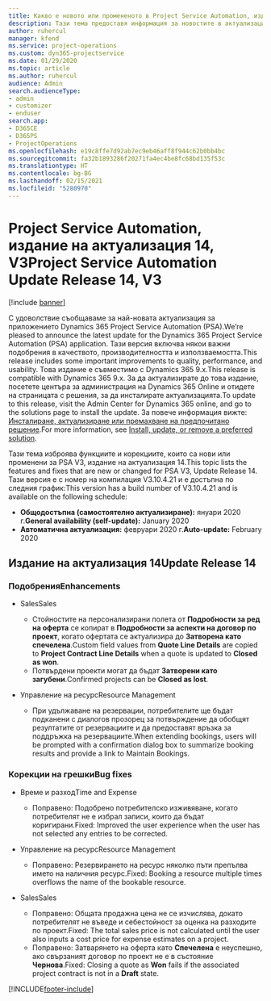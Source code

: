 ```yaml
---
title: Какво е новото или промененото в Project Service Automation, издание на актуализация 14, V3
description: Тази тема предоставя информация за новостите в актуализацията на Project Service Automation, издание 14, V3.
author: ruhercul
manager: kfend
ms.service: project-operations
ms.custom: dyn365-projectservice
ms.date: 01/29/2020
ms.topic: article
ms.author: ruhercul
audience: Admin
search.audienceType:
- admin
- customizer
- enduser
search.app:
- D365CE
- D365PS
- ProjectOperations
ms.openlocfilehash: e19c8ffe7d92ab7ec9eb46aff8f944c62b0bb4bc
ms.sourcegitcommit: fa32b1893286f20271fa4ec4be8fc68bd135f53c
ms.translationtype: HT
ms.contentlocale: bg-BG
ms.lasthandoff: 02/15/2021
ms.locfileid: "5280970"
---
```

# <a name="project-service-automation-update-release-14-v3"></a><span data-ttu-id="6050d-103">Project Service Automation, издание на актуализация 14, V3</span><span class="sxs-lookup"><span data-stu-id="6050d-103">Project Service Automation Update Release 14, V3</span></span>

[!include [banner](../includes/psa-now-project-operations.md)]

<span data-ttu-id="6050d-104">С удоволствие съобщаваме за най-новата актуализация за приложението Dynamics 365 Project Service Automation (PSA).</span><span class="sxs-lookup"><span data-stu-id="6050d-104">We’re pleased to announce the latest update for the Dynamics 365 Project Service Automation (PSA) application.</span></span> <span data-ttu-id="6050d-105">Тази версия включва някои важни подобрения в качеството, производителността и използваемостта.</span><span class="sxs-lookup"><span data-stu-id="6050d-105">This release includes some important improvements to quality, performance, and usability.</span></span> <span data-ttu-id="6050d-106">Това издание е съвместимо с Dynamics 365 9.x.</span><span class="sxs-lookup"><span data-stu-id="6050d-106">This release is compatible with Dynamics 365 9.x.</span></span> <span data-ttu-id="6050d-107">За да актуализирате до това издание, посетете центъра за администрация на Dynamics 365 Online и отидете на страницата с решения, за да инсталирате актуализацията.</span><span class="sxs-lookup"><span data-stu-id="6050d-107">To update to this release, visit the Admin Center for Dynamics 365 online, and go to the solutions page to install the update.</span></span> <span data-ttu-id="6050d-108">За повече информация вижте: [Инсталиране, актуализиране или премахване на предпочитано решение](https://docs.microsoft.com/power-platform/admin/install-remove-preferred-solution).</span><span class="sxs-lookup"><span data-stu-id="6050d-108">For more information, see [Install, update, or remove a preferred solution](https://docs.microsoft.com/power-platform/admin/install-remove-preferred-solution).</span></span>

<span data-ttu-id="6050d-109">Тази тема изброява функциите и корекциите, които са нови или променени за PSA V3, издание на актуализация 14.</span><span class="sxs-lookup"><span data-stu-id="6050d-109">This topic lists the features and fixes that are new or changed for PSA V3, Update Release 14.</span></span> <span data-ttu-id="6050d-110">Тази версия е с номер на компилация V3.10.4.21 и е достъпна по следния график:</span><span class="sxs-lookup"><span data-stu-id="6050d-110">This version has a build number of V3.10.4.21 and is available on the following schedule:</span></span>

- <span data-ttu-id="6050d-111">**Общодостъпна (самостоятелно актуализиране):** януари 2020 г.</span><span class="sxs-lookup"><span data-stu-id="6050d-111">**General availability (self-update):** January 2020</span></span>
- <span data-ttu-id="6050d-112">**Автоматична актуализация:** февруари 2020 г.</span><span class="sxs-lookup"><span data-stu-id="6050d-112">**Auto-update:** February 2020</span></span>

## <a name="update-release-14"></a><span data-ttu-id="6050d-113">Издание на актуализация 14</span><span class="sxs-lookup"><span data-stu-id="6050d-113">Update Release 14</span></span>

### <a name="enhancements"></a><span data-ttu-id="6050d-114">Подобрения</span><span class="sxs-lookup"><span data-stu-id="6050d-114">Enhancements</span></span>

- <span data-ttu-id="6050d-115">Sales</span><span class="sxs-lookup"><span data-stu-id="6050d-115">Sales</span></span>

     - <span data-ttu-id="6050d-116">Стойностите на персонализирани полета от **Подробности за ред на оферта** се копират в **Подробности за аспекти на договор по проект**, когато офертата се актуализира до **Затворена като спечелена**.</span><span class="sxs-lookup"><span data-stu-id="6050d-116">Custom field values from **Quote Line Details** are copied to **Project Contract Line Details** when a quote is updated to **Closed as won**.</span></span>
     - <span data-ttu-id="6050d-117">Потвърдени проекти могат да бъдат **Затворени като загубени**.</span><span class="sxs-lookup"><span data-stu-id="6050d-117">Confirmed projects can be **Closed as lost**.</span></span>

- <span data-ttu-id="6050d-118">Управление на ресурс</span><span class="sxs-lookup"><span data-stu-id="6050d-118">Resource Management</span></span>

     - <span data-ttu-id="6050d-119">При удължаване на резервации, потребителите ще бъдат подканени с диалогов прозорец за потвърждение да обобщят резултатите от резервациите и да предоставят връзка за поддръжка на резервациите.</span><span class="sxs-lookup"><span data-stu-id="6050d-119">When extending bookings, users will be prompted with a confirmation dialog box to summarize booking results and provide a link to Maintain Bookings.</span></span>


### <a name="bug-fixes"></a><span data-ttu-id="6050d-120">Корекции на грешки</span><span class="sxs-lookup"><span data-stu-id="6050d-120">Bug fixes</span></span>

- <span data-ttu-id="6050d-121">Време и разход</span><span class="sxs-lookup"><span data-stu-id="6050d-121">Time and Expense</span></span>

     - <span data-ttu-id="6050d-122">Поправено: Подобрено потребителско изживяване, когато потребителят не е избрал записи, които да бъдат коригирани.</span><span class="sxs-lookup"><span data-stu-id="6050d-122">Fixed: Improved the user experience when the user has not selected any entries to be corrected.</span></span>

- <span data-ttu-id="6050d-123">Управление на ресурс</span><span class="sxs-lookup"><span data-stu-id="6050d-123">Resource Management</span></span>

     - <span data-ttu-id="6050d-124">Поправено: Резервирането на ресурс няколко пъти препълва името на наличния ресурс.</span><span class="sxs-lookup"><span data-stu-id="6050d-124">Fixed: Booking a resource multiple times overflows the name of the bookable resource.</span></span>

- <span data-ttu-id="6050d-125">Sales</span><span class="sxs-lookup"><span data-stu-id="6050d-125">Sales</span></span>

     - <span data-ttu-id="6050d-126">Поправено: Общата продажна цена не се изчислява, докато потребителят не въведе и себестойност за оценка на разходите по проект.</span><span class="sxs-lookup"><span data-stu-id="6050d-126">Fixed: The total sales price is not calculated until the user also inputs a cost price for expense estimates on a project.</span></span>
     - <span data-ttu-id="6050d-127">Поправено: Затварянето на оферта като **Спечелена** е неуспешно, ако свързаният договор по проект не е в състояние **Чернова**.</span><span class="sxs-lookup"><span data-stu-id="6050d-127">Fixed: Closing a quote as **Won** fails if the associated project contract is not in a **Draft** state.</span></span>



[!INCLUDE[footer-include](../includes/footer-banner.md)]